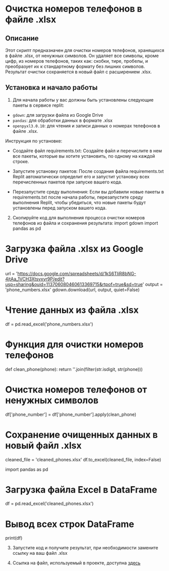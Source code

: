 # Очистка номеров телефонов в файле .xlsx

## Описание
Этот скрипт предназначен для очистки номеров телефонов, хранящихся в файле .xlsx, от ненужных символов. Он удаляет все символы, кроме цифр, из номеров телефонов, таких как: скобки, тире, пробелы, и преобразует их к стандартному формату без лишних символов. Результат очистки сохраняется в новый файл с расширением .xlsx.

## Установка и начало работы
1. Для начала работы у вас должны быть установлены следующие пакеты в сервисе replit:
- `gdown`: для загрузки файла из Google Drive
- `pandas`: для обработки данных в формате .xlsx
- `openpyxl3.0.10`: для чтения и записи данных о номерах телефонов в файле .xlsx.

Инструкция по установке:
- Создайте файл requirements.txt: Создайте файл и перечислите в нем все пакеты, которые вы хотите установить, по одному на каждой строке. 

- Запустите установку пакетов: После создания файла requirements.txt Replit автоматически определит его и запустит установку всех перечисленных пакетов при запуске вашего кода. 

- Перезапустите среду выполнения: Если вы добавили новые пакеты в requirements.txt после начала работы, перезапустите среду выполнения Replit, чтобы убедиться, что новые пакеты будут установлены перед запуском вашего кода.

2. Скопируйте код для выполнения процесса очистки номеров телефонов из файла и сохранения результата:
import gdown
import pandas as pd

# Загрузка файла .xlsx из Google Drive
url = 'https://docs.google.com/spreadsheets/d/1kS6TIiR8bNG-4jtAa_1VCH3Xtsvxyr9P/edit?usp=sharing&ouid=113706080460613369715&rtpof=true&sd=true'
output = 'phone_numbers.xlsx'
gdown.download(url, output, quiet=False)

# Чтение данных из файла .xlsx
df = pd.read_excel('phone_numbers.xlsx')

# Функция для очистки номеров телефонов
def clean_phone(phone):
    return ''.join(filter(str.isdigit, str(phone)))

# Очистка номеров телефонов от ненужных символов
df['phone_number'] = df['phone_number'].apply(clean_phone)

# Сохранение очищенных данных в новый файл .xlsx
cleaned_file = 'cleaned_phones.xlsx'
df.to_excel(cleaned_file, index=False)

import pandas as pd

# Загрузка файла Excel в DataFrame
df = pd.read_excel('cleaned_phones.xlsx')

# Вывод всех строк DataFrame
print(df)

3. Запустите код и получите результат, при необходимости замените ссылку на ваш файл .xlsx

4. Ссылка на файл, используемый в проекте, доступна [здесь](https://docs.google.com/spreadsheets/d/1kS6TIiR8bNG-4jtAa_1VCH3Xtsvxyr9P/edit?usp=sharing&ouid=113706080460613369715&rtpof=true&sd=true)



